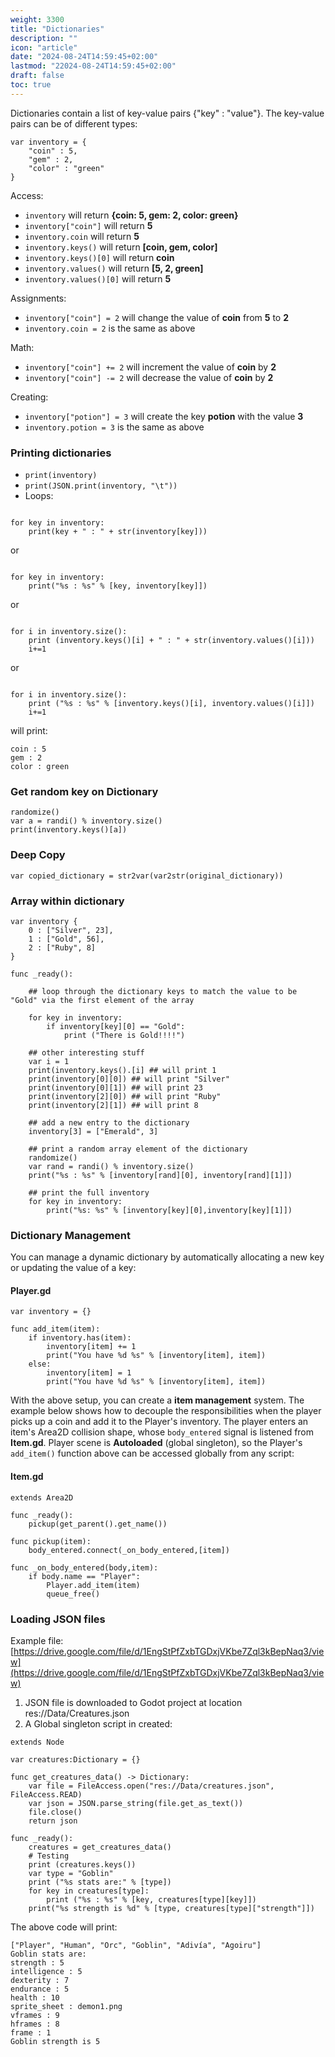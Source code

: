 ```yaml
---
weight: 3300
title: "Dictionaries"
description: ""
icon: "article"
date: "2024-08-24T14:59:45+02:00"
lastmod: "22024-08-24T14:59:45+02:00"
draft: false
toc: true
---
```

Dictionaries contain a list of key-value pairs {"key" : "value"}. The key-value pairs can be of different types:

```gdscript
var inventory = {
    "coin" : 5, 
    "gem" : 2,
    "color" : "green"
}
```
Access:

- `inventory` will return **{coin: 5, gem: 2, color: green}**
- `inventory["coin"]` will return **5**
- `inventory.coin` will return **5**
- `inventory.keys()` will return **[coin, gem, color]**
- `inventory.keys()[0]` will return **coin**
- `inventory.values()` will return **[5, 2, green]**
- `inventory.values()[0]` will return **5**

Assignments:
- `inventory["coin"] = 2` will change the value of **coin** from **5** to **2**
- `inventory.coin = 2` is the same as above

Math:
- `inventory["coin"] += 2` will increment the value of **coin** by **2**
- `inventory["coin"] -= 2` will decrease the value of **coin** by **2**

Creating:
- `inventory["potion"] = 3` will create the key **potion** with the value **3**
- `inventory.potion = 3` is the same as above

### Printing dictionaries
- `print(inventory)`
- `print(JSON.print(inventory, "\t"))`
- Loops:

```gdscript

for key in inventory:
	print(key + " : " + str(inventory[key]))
```
or
```gdscript

for key in inventory:
	print("%s : %s" % [key, inventory[key]])
```
or
```gdscript

for i in inventory.size():
	print (inventory.keys()[i] + " : " + str(inventory.values()[i]))
	i+=1
```
or
```gdscript

for i in inventory.size():
	print ("%s : %s" % [inventory.keys()[i], inventory.values()[i]])
	i+=1
```

will print:
```
coin : 5
gem : 2
color : green
```

### Get random key on Dictionary

```gdscript
randomize()
var a = randi() % inventory.size()
print(inventory.keys()[a])
```

### Deep Copy
```gdscript
var copied_dictionary = str2var(var2str(original_dictionary))
```

### Array within dictionary
```gdscript
var inventory {
    0 : ["Silver", 23], 
    1 : ["Gold", 56],
    2 : ["Ruby", 8]
}

func _ready():

    ## loop through the dictionary keys to match the value to be "Gold" via the first element of the array

    for key in inventory:
        if inventory[key][0] == "Gold": 
            print ("There is Gold!!!!")

    ## other interesting stuff
    var i = 1
    print(inventory.keys().[i] ## will print 1
    print(inventory[0][0]) ## will print "Silver"
    print(inventory[0][1]) ## will print 23
    print(inventory[2][0]) ## will print "Ruby"
    print(inventory[2][1]) ## will print 8

    ## add a new entry to the dictionary
    inventory[3] = ["Emerald", 3]

    ## print a random array element of the dictionary
    randomize()
    var rand = randi() % inventory.size()
    print("%s : %s" % [inventory[rand][0], inventory[rand][1]])

    ## print the full inventory
    for key in inventory:
        print("%s: %s" % [inventory[key][0],inventory[key][1]])
```

### Dictionary Management
You can manage a dynamic dictionary by automatically allocating a new key or updating the value of a key:

#### Player.gd

```gdscript
var inventory = {}

func add_item(item):
	if inventory.has(item):
		inventory[item] += 1
		print("You have %d %s" % [inventory[item], item])
	else:
		inventory[item] = 1
		print("You have %d %s" % [inventory[item], item])
```

With the above setup, you can create a **item management** system. The example below shows how to decouple the responsibilities when the player picks up a coin and add it to the Player's inventory. The player enters an item's Area2D collision shape, whose `body_entered` signal is listened from **Item.gd**. Player scene is **Autoloaded** (global singleton), so the Player's `add_item()` function above can be accessed globally from any script:

#### Item.gd

```gdscript
extends Area2D

func _ready():
	pickup(get_parent().get_name())

func pickup(item):
	body_entered.connect(_on_body_entered,[item])

func _on_body_entered(body,item):
	if body.name == "Player":
		Player.add_item(item)
		queue_free()
```

### Loading JSON files
Example file: [https://drive.google.com/file/d/1EngStPfZxbTGDxjVKbe7Zql3kBepNaq3/view](https://drive.google.com/file/d/1EngStPfZxbTGDxjVKbe7Zql3kBepNaq3/view)

1. JSON file is downloaded to Godot project at location res://Data/Creatures.json
2. A Global singleton script in created:

```gdscript
extends Node

var creatures:Dictionary = {}

func get_creatures_data() -> Dictionary:
	var file = FileAccess.open("res://Data/creatures.json", FileAccess.READ)
	var json = JSON.parse_string(file.get_as_text())
	file.close()
	return json

func _ready():
	creatures = get_creatures_data()
	# Testing
	print (creatures.keys())
	var type = "Goblin"
	print ("%s stats are:" % [type])
	for key in creatures[type]:
		print ("%s : %s" % [key, creatures[type][key]])
	print("%s strength is %d" % [type, creatures[type]["strength"]])

```
The above code will print:

```
["Player", "Human", "Orc", "Goblin", "Adivía", "Agoiru"]
Goblin stats are:
strength : 5
intelligence : 5
dexterity : 7
endurance : 5
health : 10
sprite_sheet : demon1.png
vframes : 9
hframes : 8
frame : 1
Goblin strength is 5
```
